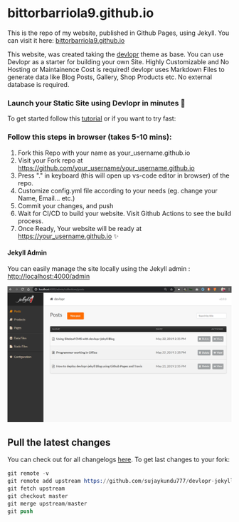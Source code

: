 # bittorbarriola9.github.io
This is the repo of my website, published in Github Pages, using Jekyll. You can visit it here: [bittorbarriola9.github.io](https://bittorbarriola9.github.io)

This website, was created taking the [devlopr](https://github.com/sujaykundu777/devlopr-jekyll) theme as base.
You can use Devlopr as a starter for building your own Site.
Highly Customizable and No Hosting or Maintainence Cost is required!
devlopr uses Markdown Files to generate data like Blog Posts, Gallery, Shop Products etc. No external database is required.

### Launch your Static Site using Devlopr in minutes :rocket:

To get started follow this [tutorial](https://devlopr.netlify.app/get-started) or if you want to try fast:

### Follow this steps in browser (takes 5-10 mins): 
1. Fork this Repo with your name as  your_username.github.io
2. Visit your Fork repo at https://github.com/your_username/your_username.github.io
3. Press "." in keyboard (this will open up vs-code editor in browser) of the repo.
4. Customize config.yml file according to your needs (eg. change your Name, Email... etc.)
5. Commit your changes, and push 
6. Wait for CI/CD to build your website. Visit Github Actions to see the build process.
7. Once Ready, Your website will be ready at https://your_username.github.io :sparkles: 

#### Jekyll Admin
You can easily manage the site locally using the Jekyll admin : [http://localhost:4000/admin](http://localhost:4000/admin)

![Jekyll Admin](https://github.com/sujaykundu777/devlopr-jekyll/blob/master/assets/img/jekyll-admin.PNG?raw=true)

## Pull the latest changes
You can check out for all changelogs [here](https://devlopr.olvy.co/).
To get last changes to your fork:

```s
git remote -v
git remote add upstream https://github.com/sujaykundu777/devlopr-jekyll.git
git fetch upstream
git checkout master
git merge upstream/master
git push
```